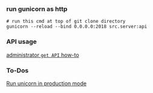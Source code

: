 ### run gunicorn as http
```shell
# run this cmd at top of git clone directory
gunicorn --reload --bind 0.0.0.0:2018 src.server:api
```

### API usage
[administrator `get API` how-to](doc/api-howto.md)

### To-Dos
[Run unicorn in production mode](http://docs.gunicorn.org/en/stable/deploy.html)
